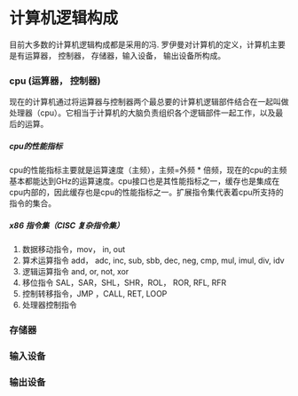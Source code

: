 # 计算机逻辑构成
  目前大多数的计算机逻辑构成都是采用的冯. 罗伊曼对计算机的定义，计算机主要是有运算器， 控制器， 存储器，输入设备， 输出设备所构成。
### cpu (运算器， 控制器)
  现在的计算机通过将运算器与控制器两个最总要的计算机逻辑部件结合在一起叫做处理器（cpu）。它相当于计算机的大脑负责组织各个逻辑部件一起工作，以及最后的运算。
##### cpu的性能指标
  cpu的性能指标主要就是运算速度（主频），主频=外频 * 倍频，现在的cpu的主频基本都能达到GHz的运算速度。cpu接口也是其性能指标之一，缓存也是集成在cpu内部的，因此缓存也是cpu的性能指标之一。扩展指令集代表着cpu所支持的指令的集合。
##### x86 指令集（CISC 复杂指令集）
1. 数据移动指令，mov， in, out 
2. 算术运算指令  add， adc, inc, sub, sbb, dec, neg, cmp, mul, imul, div, idv
3. 逻辑运算指令 and, or, not, xor
4. 移位指令 SAL，SAR，SHL，SHR，ROL， ROR, RFL, RFR
5. 控制转移指令，JMP ，CALL, RET, LOOP 
6. 处理器控制指令
### 存储器
### 输入设备
### 输出设备
<!--stackedit_data:
eyJoaXN0b3J5IjpbNjM4MjQ4MDA4LDgzMzkzMzgxNCw2MjA0OT
ExMjksLTE3ODU1MTE4NzQsMTk0Njk0NzI3OCwtMTIwODY2MjAw
MCwtNjA2ODQwNjQ3LC0yMDk3NTUyMDA1LC0yMTQ2MzMzMjIwXX
0=
-->